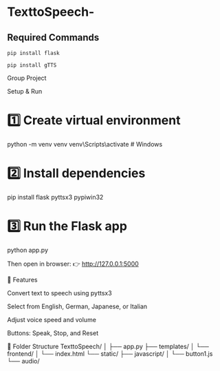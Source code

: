 # TexttoSpeech-
## Required Commands
```
pip install flask
```
```
pip install gTTS
```
Group Project

Setup & Run
# 1️⃣ Create virtual environment
python -m venv venv
venv\Scripts\activate      # Windows
# 2️⃣ Install dependencies
pip install flask pyttsx3 pypiwin32

# 3️⃣ Run the Flask app
python app.py


Then open in browser:
👉 http://127.0.0.1:5000

🧠 Features

Convert text to speech using pyttsx3

Select from English, German, Japanese, or Italian

Adjust voice speed and volume

Buttons: Speak, Stop, and Reset

📁 Folder Structure
TexttoSpeech/
│
├── app.py
├── templates/
│   └── frontend/
│       └── index.html
└── static/
    ├── javascript/
    │   └── button1.js
    └── audio/
